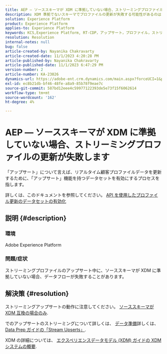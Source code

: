 ```yaml
---
title: AEP — ソーススキーマが XDM に準拠していない場合、ストリーミングプロファイルの更新が失敗します
description: XDM 準拠でないスキーマでプロファイルの更新が失敗する可能性があるのはなぜですか？
solution: Experience Platform
product: Experience Platform
applies-to: Experience Platform
keywords: KCS,Experience Platform, RT-CDP，アップサート，プロファイル，ストリーミング， XDM，スキーマ
resolution: Resolution
internal-notes: null
bug: false
article-created-by: Nayanika Chakravarty
article-created-date: 11/1/2023 4:20:28 PM
article-published-by: Nayanika Chakravarty
article-published-date: 11/1/2023 6:47:29 PM
version-number: 2
article-number: KA-23026
dynamics-url: https://adobe-ent.crm.dynamics.com/main.aspx?forceUCI=1&pagetype=entityrecord&etn=knowledgearticle&id=1b39a28e-d278-ee11-8179-6045bd0065f9
exl-id: ec8b21db-bf46-48fe-a8a9-85b78f9eae7c
source-git-commit: 587bd12eee4c59977122393de5e73f15f6062614
workflow-type: tm+mt
source-wordcount: '162'
ht-degree: 4%

---
```


# AEP — ソーススキーマが XDM に準拠していない場合、ストリーミングプロファイルの更新が失敗します


「アップサート」について言えば、リアルタイム顧客プロファイルデータを更新するために、「アップサート」機能を持つデータセットを有効にするプロセスを指します。

詳しくは、このドキュメントを参照してください。 [API を使用したプロファイル更新のデータセットの有効化](https://experienceleague.adobe.com/docs/experience-platform/catalog/datasets/enable-upsert.html)

## 説明 {#description}


### 環境

Adobe Experience Platform

### 問題/症状

ストリーミングプロファイルのアップサート中に、ソーススキーマが XDM に準拠していない場合、データフローが失敗することがあります。


## 解決策 {#resolution}


ストリーミングアップサートの動作に注意してください。 <u>ソーススキーマが XDM 互換の場合のみ</u>.

でのアップサートのストリーミングについて詳しくは、 [データ準備](https://experienceleague.adobe.com/docs/experience-platform/data-prep/home.html?lang=ja)詳しくは、 [Data Prep ガイドの「Stream Upserts」](https://experienceleague.adobe.com/docs/experience-platform/data-prep/upserts.html).

XDM の詳細については、 [エクスペリエンスデータモデル (XDM) ガイドの XDM システムの概要](https://experienceleague.adobe.com/docs/experience-platform/xdm/home.html?lang=ja).
